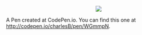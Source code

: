 <p align="center">
  <img src="![Simon Game Pic](https://github.com/charlesBak/Google-Chrome-Simon-Gamejs/blob/master/img/simon1.JPG)"/>
</p>



A Pen created at CodePen.io. You can find this one at http://codepen.io/charlesB/pen/WGmmpN.

 
